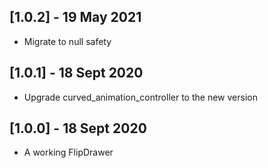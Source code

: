 ## [1.0.2] - 19 May 2021

* Migrate to null safety

## [1.0.1] - 18 Sept 2020

* Upgrade curved_animation_controller to the new version

## [1.0.0] - 18 Sept 2020

* A working FlipDrawer
